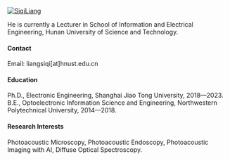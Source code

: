 

[![SiqiLiang](https://github.com/lsq-sjtu/lsq-sjtu.github.io)](https://github.com/lsq-sjtu/lsq-sjtu.github.io)

He is currently a Lecturer in School of Information and Electrical Engineering, Hunan University of Science and Technology.

#### Contact

Email: liangsiqi[at]hnust.edu.cn

#### Education
Ph.D., Electronic Engineering, Shanghai Jiao Tong University, 2018—2023.\
B.E., Optoelectronic Information Science and Engineering, Northwestern Polytechnical University, 2014—2018.

#### Research Interests
Photoacoustic Microscopy, Photoacoustic Endoscopy, Photoacoustic Imaging with AI, Diffuse Optical Spectroscopy.

